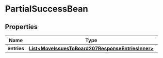 

# PartialSuccessBean


## Properties

| Name | Type | Description | Notes |
|------------ | ------------- | ------------- | -------------|
|**entries** | [**List&lt;MoveIssuesToBoard207ResponseEntriesInner&gt;**](MoveIssuesToBoard207ResponseEntriesInner.md) |  |  [optional] |



